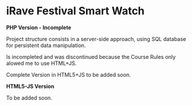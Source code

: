 # iRave Festival Smart Watch
**PHP Version - Incomplete**

Project structure consists in a server-side approach, using SQL database for persistent data manipulation.

Is incompleted and was discontinued because the Course Rules only alowed me to use HTML+JS.

Complete Version in HTML5+JS to be added soon.


**HTML5-JS Version**

To be added soon.
